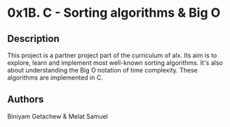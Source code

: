 # 0x1B. C - Sorting algorithms & Big O

## Description
This project is a partner project part of the curriculum of alx.
Its aim is to explore, learn and implement most well-known sorting algorithms.
It's also about understanding the Big O notation of time complexity.
These algorithms are implemented in C.

## Authors
Biniyam Getachew & Melat Samuel

